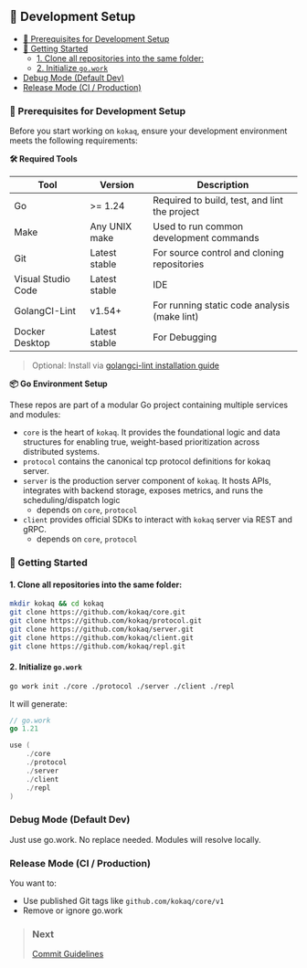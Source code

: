 ## 🔧 Development Setup

  + [🧰 Prerequisites for Development Setup](#-prerequisites-for-development-setup)
  + [🚀 Getting Started](#-getting-started)
    - [1. Clone all repositories into the same folder:](#1-clone-all-repositories-into-the-same-folder)
    - [2. Initialize `go.work`](#2-initialize-gowork)
  + [Debug Mode (Default Dev)](#debug-mode-default-dev)
  + [Release Mode (CI / Production)](#release-mode-ci-production)



<!-- TOC --><a name="-prerequisites-for-development-setup"></a>
### 🧰 Prerequisites for Development Setup

Before you start working on `kokaq`, ensure your development environment meets the following requirements:

**🛠 Required Tools**

| Tool | Version | Description |
| ---- | --------|------------ |
| Go | >= 1.24 | Required to build, test, and lint the project |
| Make | Any UNIX make | Used to run common development commands |
| Git | Latest stable | For source control and cloning repositories |
| Visual Studio Code | Latest stable | IDE |
| GolangCI-Lint | v1.54+ | For running static code analysis (make lint) |
| Docker Desktop | Latest stable | For Debugging |

> Optional: Install via [golangci-lint installation guide](https://golangci-lint.run/usage/install/)

**📦 Go Environment Setup**

These repos are part of a modular Go project containing multiple services and modules:
- `core` is the heart of `kokaq`. It provides the foundational logic and data structures for enabling true, weight-based prioritization across distributed systems.
- `protocol` contains the canonical tcp protocol definitions for kokaq server.
- `server` is the production server component of `kokaq`. It hosts APIs, integrates with backend storage, exposes metrics, and runs the scheduling/dispatch logic 
  - depends on `core`, `protocol`
- `client` provides official SDKs to interact with `kokaq` server via REST and gRPC.
  - depends on `core`, `protocol`

<!-- TOC --><a name="-getting-started"></a>
### 🚀 Getting Started

<!-- TOC --><a name="1-clone-all-repositories-into-the-same-folder"></a>
#### 1. Clone all repositories into the same folder:

```bash
mkdir kokaq && cd kokaq
git clone https://github.com/kokaq/core.git
git clone https://github.com/kokaq/protocol.git
git clone https://github.com/kokaq/server.git
git clone https://github.com/kokaq/client.git
git clone https://github.com/kokaq/repl.git
```
<!-- TOC --><a name="2-initialize-gowork"></a>
#### 2. Initialize `go.work`

```bash
go work init ./core ./protocol ./server ./client ./repl
```

It will generate:
```go
// go.work
go 1.21

use (
    ./core
    ./protocol
    ./server
    ./client
    ./repl
)

```

<!-- TOC --><a name="debug-mode-default-dev"></a>
### Debug Mode (Default Dev)
Just use go.work. No replace needed. Modules will resolve locally.

<!-- TOC --><a name="release-mode-ci-production"></a>
### Release Mode (CI / Production)
You want to:
- Use published Git tags like `github.com/kokaq/core/v1`
- Remove or ignore go.work

> ### Next
> [Commit Guidelines](./COMMIT_GUIDELINES.md)